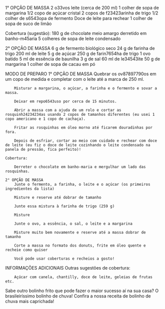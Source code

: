 1° OPÇÃO DE MASSA
    2 o33vos
    leite (cerca de 200 ml)
    1 colher de sopa de margarina
    1/2 copo de açúcar cristal
    2 copos de f23423arinha de trigo
    1/2 colher de s6543opa de fermento
    Doce de leite para rechear
    1 colher de sopa de suco de limão

Cobertura (sugestão):
    180 g de chocolate meio amargo derretido em banho-m45aria
    5 colheres de sopa de leite condensado

2° OPÇÃO DE MASSA
    6 g de fermento biológico seco
    24 g de farinha de trigo
    200 ml de leite
    5 g de açúcar
    250 g de farin7654ha de trigo
    1 ovo batido
    5 ml de essência de baunilha
    3 g de sal
    60 ml de le34543ite
    50 g de margarina
    1 colher de sopa de cacau em pó

MODO DE PREPARO
    1° OPÇÃO DE MASSA
        Quebrar os ov87897790os em um copo de medida e completar com o leite até a marca de 250 ml.

        Misturar a margarina, o açúcar, a farinha e o fermento e sovar a massa.

        Deixar em repo6543uso por cerca de 15 minutos.

        Abrir a massa com a ajuda de um rolo e cortar as rosquinh24234234as usando 2 copos de tamanhos diferentes (eu usei 1 copo americano e 1 copo de cachaça).

        Fritar as rosquinhas em óleo morno até ficarem douradinhas por fora.

        Depois de esfriar, cortar ao meio com cuidado e rechear com doce de leite (eu fiz o doce de leite cozinhando o leite condensado na panela de pressão, fica perfeito)!

    Cobertura:

        Derreter o chocolate em banho-maria e mergulhar um lado das rosquinhas.

    2° OPÇÃO DE MASSA
        Junte o fermento, a farinha, o leite e o açúcar (os primeiros ingredientes da lista)

        Misture e reserve até dobrar de tamanho

        Junte essa mistura à farinha de trigo (259 g)

        Misture

        Junte o ovo, a essência, o sal, o leite e a margarina

        Misture muito bem novamente e reserve até a massa dobrar de tamanho

        Corte a massa no formato dos donuts, frite em óleo quente e recheie como quiser

        Você pode usar coberturas e recheios a gosto!

INFORMAÇÕES ADICIONAIS
    Outras sugestões de cobertura:

        Açúcar com canela, chantilly, doce de leite, geleias de frutas etc.

Sabe outro bolinho frito que pode fazer o maior sucesso aí na sua casa? O brasileiríssimo bolinho de chuva! Confira a nossa receita de bolinho de chuva mais caprichada!
